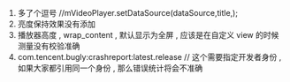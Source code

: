 1. 多了个逗号 //mVideoPlayer.setDataSource(dataSource,title,); 
2. 亮度保持效果没有添加
3. 播放器高度 , wrap_content , 默认显示为全屏 , 应该是在自定义 view 的时候测量没有校验准确
4. com.tencent.bugly:crashreport:latest.release // 这个需要指定开发者身份 , 如果大家都引用同一个身份 , 那么错误统计将会不准确